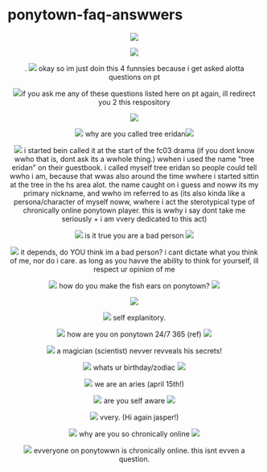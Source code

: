 # ponytown-faq-answwers
<p align="center">
<img src="https://media.discordapp.net/attachments/1111020653341065289/1204251189466890250/Untitled1029_20240205212408.png?ex=65d40d51&is=65c19851&hm=6a0e37ad2a3854b31f5d60ef32c89bf36636dfb2a224ef98b005ef502a687f00&=&format=webp&quality=lossless&width=720&height=180"/>
<p align="center">
<img src="https://media.discordapp.net/attachments/1111020653341065289/1204246629733900368/Tumblr_l_723676233797501.gif?ex=65d40912&is=65c19412&hm=bb1e0f548f1703cbaf8927717a2fbdcf5305a31bd273e5ebb30186527e29d134&=&width=638&height=28"/>
<p align="center">

  <p align="center">
.
<img src="https://media.discordapp.net/attachments/1111020653341065289/1204246288355434617/Tumblr_l_723610074298779.gif?ex=65d408c0&is=65c193c0&hm=f99d0b1999993f9a2eb32b5251909ba4f9dfd32180889ec4b4468d1da6c9543a&=&width=24&height=24"/> okay so im just doin this 4 funnsies because i get asked alotta questions on pt
<p align="center">
<img src="https://media.discordapp.net/attachments/1111020653341065289/1204246288355434617/Tumblr_l_723610074298779.gif?ex=65d408c0&is=65c193c0&hm=f99d0b1999993f9a2eb32b5251909ba4f9dfd32180889ec4b4468d1da6c9543a&=&width=24&height=24"/>if you ask me any of these questions listed here on pt again, ill redirect you 2 this respository

<p align="center">
<img src="https://media.discordapp.net/attachments/1111020653341065289/1204246629733900368/Tumblr_l_723676233797501.gif?ex=65d40912&is=65c19412&hm=bb1e0f548f1703cbaf8927717a2fbdcf5305a31bd273e5ebb30186527e29d134&=&width=638&height=28"/>

<p align="center">
<img src="https://media.discordapp.net/attachments/1111020653341065289/1204246287537406013/Tumblr_l_723595024638136.gif?ex=65d408c0&is=65c193c0&hm=b0958aba9bfbace4fc114d64d37f16ba28b700bb91608e9546ac8c4cc99a9eb3&=&width=24&height=24"/> why are you called tree eridan<img src="https://media.discordapp.net/attachments/1111020653341065289/1204246287923552266/Tumblr_l_723603419120938.gif?ex=65d408c0&is=65c193c0&hm=bf2e16d5050a1766c0ff87785de682cbfe1b275ec58598f08990c08c2ab446ad&=&width=24&height=24"/>

<p align="center">
<img src="https://media.discordapp.net/attachments/1111020653341065289/1204246288355434617/Tumblr_l_723610074298779.gif?ex=65d408c0&is=65c193c0&hm=f99d0b1999993f9a2eb32b5251909ba4f9dfd32180889ec4b4468d1da6c9543a&=&width=24&height=24"/> i started bein called it at the start of the fc03 drama (if you dont know wwho that is, dont ask its a wwhole thing.) wwhen i used the name "tree eridan" on their guestbook. i called myself tree eridan so people could tell wwho i am, because that wwas also around the time wwhere i started sittin at the tree in the hs area alot. the name caught on i guess and noww its my primary nickname, and wwho im referred to as (its also kinda like a persona/character of myself noww, wwhere i act the sterotypical type of chronically online ponytown player. this is wwhy i say dont take me seriously + i am vvery dedicated to this act)

<p align="center">
<img src="https://media.discordapp.net/attachments/1111020653341065289/1204246287537406013/Tumblr_l_723595024638136.gif?ex=65d408c0&is=65c193c0&hm=b0958aba9bfbace4fc114d64d37f16ba28b700bb91608e9546ac8c4cc99a9eb3&=&width=24&height=24"/> is it true you are a bad person <img src="https://media.discordapp.net/attachments/1111020653341065289/1204246287923552266/Tumblr_l_723603419120938.gif?ex=65d408c0&is=65c193c0&hm=bf2e16d5050a1766c0ff87785de682cbfe1b275ec58598f08990c08c2ab446ad&=&width=24&height=24"/>

<p align="center">
<img src="https://media.discordapp.net/attachments/1111020653341065289/1204246288355434617/Tumblr_l_723610074298779.gif?ex=65d408c0&is=65c193c0&hm=f99d0b1999993f9a2eb32b5251909ba4f9dfd32180889ec4b4468d1da6c9543a&=&width=24&height=24"/> it depends, do YOU think im a bad person? i cant dictate what you think of me, nor do i care. as long as you havve the ability to think for yourself, ill respect ur opinion of me

<p align="center">
<img src="https://media.discordapp.net/attachments/1111020653341065289/1204246287537406013/Tumblr_l_723595024638136.gif?ex=65d408c0&is=65c193c0&hm=b0958aba9bfbace4fc114d64d37f16ba28b700bb91608e9546ac8c4cc99a9eb3&=&width=24&height=24"/> how do you make the fish ears on ponytown? <img src="https://media.discordapp.net/attachments/1111020653341065289/1204246287923552266/Tumblr_l_723603419120938.gif?ex=65d408c0&is=65c193c0&hm=bf2e16d5050a1766c0ff87785de682cbfe1b275ec58598f08990c08c2ab446ad&=&width=24&height=24"/>

<p align="center">
<img src="https://media.discordapp.net/attachments/1111020653341065289/1204266640577921095/image.png?ex=65d41bb5&is=65c1a6b5&hm=22f53b3b560e4ef56d576fda6b7df2db72f1bda313a9a1171160a68c90674d3e&=&format=webp&quality=lossless&width=610&height=729"/>
<p align="center">
<img src="https://media.discordapp.net/attachments/1111020653341065289/1204246288355434617/Tumblr_l_723610074298779.gif?ex=65d408c0&is=65c193c0&hm=f99d0b1999993f9a2eb32b5251909ba4f9dfd32180889ec4b4468d1da6c9543a&=&width=24&height=24"/> self explanitory.

<p align="center">
<img src="https://media.discordapp.net/attachments/1111020653341065289/1204246287537406013/Tumblr_l_723595024638136.gif?ex=65d408c0&is=65c193c0&hm=b0958aba9bfbace4fc114d64d37f16ba28b700bb91608e9546ac8c4cc99a9eb3&=&width=24&height=24"/> how are you on ponytown 24/7 365 (ref) <img src="https://media.discordapp.net/attachments/1111020653341065289/1204246287923552266/Tumblr_l_723603419120938.gif?ex=65d408c0&is=65c193c0&hm=bf2e16d5050a1766c0ff87785de682cbfe1b275ec58598f08990c08c2ab446ad&=&width=24&height=24"/>

<p align="center">
<img src="https://media.discordapp.net/attachments/1111020653341065289/1204246288355434617/Tumblr_l_723610074298779.gif?ex=65d408c0&is=65c193c0&hm=f99d0b1999993f9a2eb32b5251909ba4f9dfd32180889ec4b4468d1da6c9543a&=&width=24&height=24"/> a magician (scientist)  nevver revveals his secrets!  

<p align="center">
<img src="https://media.discordapp.net/attachments/1111020653341065289/1204246287537406013/Tumblr_l_723595024638136.gif?ex=65d408c0&is=65c193c0&hm=b0958aba9bfbace4fc114d64d37f16ba28b700bb91608e9546ac8c4cc99a9eb3&=&width=24&height=24"/> whats ur birthday/zodiac <img src="https://media.discordapp.net/attachments/1111020653341065289/1204246287923552266/Tumblr_l_723603419120938.gif?ex=65d408c0&is=65c193c0&hm=bf2e16d5050a1766c0ff87785de682cbfe1b275ec58598f08990c08c2ab446ad&=&width=24&height=24"/>

<p align="center">
<img src="https://media.discordapp.net/attachments/1111020653341065289/1204246288355434617/Tumblr_l_723610074298779.gif?ex=65d408c0&is=65c193c0&hm=f99d0b1999993f9a2eb32b5251909ba4f9dfd32180889ec4b4468d1da6c9543a&=&width=24&height=24"/> we are an aries (april 15th!) 

<p align="center">
<img src="https://media.discordapp.net/attachments/1111020653341065289/1204246287537406013/Tumblr_l_723595024638136.gif?ex=65d408c0&is=65c193c0&hm=b0958aba9bfbace4fc114d64d37f16ba28b700bb91608e9546ac8c4cc99a9eb3&=&width=24&height=24"/> are you self aware <img src="https://media.discordapp.net/attachments/1111020653341065289/1204246287923552266/Tumblr_l_723603419120938.gif?ex=65d408c0&is=65c193c0&hm=bf2e16d5050a1766c0ff87785de682cbfe1b275ec58598f08990c08c2ab446ad&=&width=24&height=24"/>


<p align="center">
<img src="https://media.discordapp.net/attachments/1111020653341065289/1204246288355434617/Tumblr_l_723610074298779.gif?ex=65d408c0&is=65c193c0&hm=f99d0b1999993f9a2eb32b5251909ba4f9dfd32180889ec4b4468d1da6c9543a&=&width=24&height=24"/> vvery. (Hi again jasper!)

<p align="center">
<img src="https://media.discordapp.net/attachments/1111020653341065289/1204246287537406013/Tumblr_l_723595024638136.gif?ex=65d408c0&is=65c193c0&hm=b0958aba9bfbace4fc114d64d37f16ba28b700bb91608e9546ac8c4cc99a9eb3&=&width=24&height=24"/> why are you so chronically online <img src="https://media.discordapp.net/attachments/1111020653341065289/1204246287923552266/Tumblr_l_723603419120938.gif?ex=65d408c0&is=65c193c0&hm=bf2e16d5050a1766c0ff87785de682cbfe1b275ec58598f08990c08c2ab446ad&=&width=24&height=24"/>

<p align="center">
<img src="https://media.discordapp.net/attachments/1111020653341065289/1204246288355434617/Tumblr_l_723610074298779.gif?ex=65d408c0&is=65c193c0&hm=f99d0b1999993f9a2eb32b5251909ba4f9dfd32180889ec4b4468d1da6c9543a&=&width=24&height=24"/> evveryone on ponytowwn is chronically online. this isnt evven a question.








